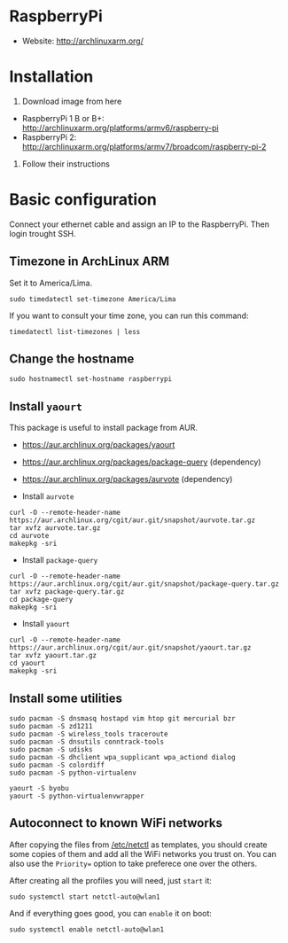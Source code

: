 # RaspberryPi

* Website: http://archlinuxarm.org/

# Installation

1. Download image from here
 * RaspberryPi 1 B or B+: http://archlinuxarm.org/platforms/armv6/raspberry-pi
 * RaspberryPi 2: http://archlinuxarm.org/platforms/armv7/broadcom/raspberry-pi-2
1. Follow their instructions

# Basic configuration

Connect your ethernet cable and assign an IP to the RaspberryPi. Then
login trought SSH.

## Timezone in ArchLinux ARM

Set it to America/Lima.

```
sudo timedatectl set-timezone America/Lima
```

If you want to consult your time zone, you can run this command:

```
timedatectl list-timezones | less
```

## Change the hostname

```
sudo hostnamectl set-hostname raspberrypi
```

## Install `yaourt`

This package is useful to install package from AUR.

* https://aur.archlinux.org/packages/yaourt
* https://aur.archlinux.org/packages/package-query (dependency)
* https://aur.archlinux.org/packages/aurvote (dependency)


* Install `aurvote`
```
curl -O --remote-header-name https://aur.archlinux.org/cgit/aur.git/snapshot/aurvote.tar.gz
tar xvfz aurvote.tar.gz
cd aurvote
makepkg -sri
```

* Install `package-query`
```
curl -O --remote-header-name https://aur.archlinux.org/cgit/aur.git/snapshot/package-query.tar.gz
tar xvfz package-query.tar.gz
cd package-query
makepkg -sri
```

* Install `yaourt`
```
curl -O --remote-header-name https://aur.archlinux.org/cgit/aur.git/snapshot/yaourt.tar.gz
tar xvfz yaourt.tar.gz
cd yaourt
makepkg -sri
```

## Install some utilities

```
sudo pacman -S dnsmasq hostapd vim htop git mercurial bzr
sudo pacman -S zd1211
sudo pacman -S wireless_tools traceroute
sudo pacman -S dnsutils conntrack-tools
sudo pacman -S udisks
sudo pacman -S dhclient wpa_supplicant wpa_actiond dialog
sudo pacman -S colordiff
sudo pacman -S python-virtualenv
```

```
yaourt -S byobu
yaourt -S python-virtualenvwrapper
```

## Autoconnect to known WiFi networks

After copying the files from
[/etc/netctl](https://github.com/humitos/pyfispot/blob/master/archlinuxarm/etc/netctl)
as templates, you should create some copies of them and add all the
WiFi networks you trust on. You can also use the `Priority=` option to
take preferece one over the others.

After creating all the profiles you will need, just `start` it:
```
sudo systemctl start netctl-auto@wlan1
```

And if everything goes good, you can `enable` it on boot:
```
sudo systemctl enable netctl-auto@wlan1
```
